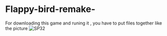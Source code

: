 # Flappy-bird-remake-
For downloading this game and runing it , you have to put files together like the picture
![SP32](https://github.com/user-attachments/assets/d8b55b7d-f441-42c0-94c0-2def763b11ac)
